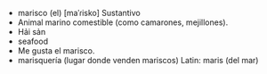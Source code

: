 - marisco (el)	[maˈɾisko]	Sustantivo
- Animal marino comestible (como camarones, mejillones).
- Hải sản
- seafood
- Me gusta el marisco.
- marisquería (lugar donde venden mariscos)	Latin: maris (del mar)